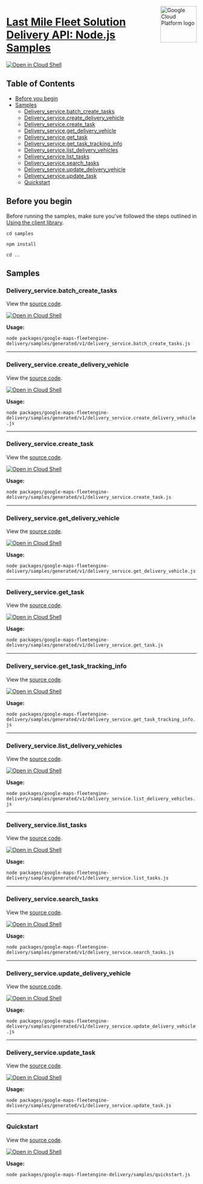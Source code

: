 [//]: # "This README.md file is auto-generated, all changes to this file will be lost."
[//]: # "To regenerate it, use `python -m synthtool`."
<img src="https://avatars2.githubusercontent.com/u/2810941?v=3&s=96" alt="Google Cloud Platform logo" title="Google Cloud Platform" align="right" height="96" width="96"/>

# [Last Mile Fleet Solution Delivery API: Node.js Samples](https://github.com/googleapis/google-cloud-node)

[![Open in Cloud Shell][shell_img]][shell_link]



## Table of Contents

* [Before you begin](#before-you-begin)
* [Samples](#samples)
  * [Delivery_service.batch_create_tasks](#delivery_service.batch_create_tasks)
  * [Delivery_service.create_delivery_vehicle](#delivery_service.create_delivery_vehicle)
  * [Delivery_service.create_task](#delivery_service.create_task)
  * [Delivery_service.get_delivery_vehicle](#delivery_service.get_delivery_vehicle)
  * [Delivery_service.get_task](#delivery_service.get_task)
  * [Delivery_service.get_task_tracking_info](#delivery_service.get_task_tracking_info)
  * [Delivery_service.list_delivery_vehicles](#delivery_service.list_delivery_vehicles)
  * [Delivery_service.list_tasks](#delivery_service.list_tasks)
  * [Delivery_service.search_tasks](#delivery_service.search_tasks)
  * [Delivery_service.update_delivery_vehicle](#delivery_service.update_delivery_vehicle)
  * [Delivery_service.update_task](#delivery_service.update_task)
  * [Quickstart](#quickstart)

## Before you begin

Before running the samples, make sure you've followed the steps outlined in
[Using the client library](https://github.com/googleapis/google-cloud-node#using-the-client-library).

`cd samples`

`npm install`

`cd ..`

## Samples



### Delivery_service.batch_create_tasks

View the [source code](https://github.com/googleapis/google-cloud-node/blob/main/packages/google-maps-fleetengine-delivery/samples/generated/v1/delivery_service.batch_create_tasks.js).

[![Open in Cloud Shell][shell_img]](https://console.cloud.google.com/cloudshell/open?git_repo=https://github.com/googleapis/google-cloud-node&page=editor&open_in_editor=packages/google-maps-fleetengine-delivery/samples/generated/v1/delivery_service.batch_create_tasks.js,samples/README.md)

__Usage:__


`node packages/google-maps-fleetengine-delivery/samples/generated/v1/delivery_service.batch_create_tasks.js`


-----




### Delivery_service.create_delivery_vehicle

View the [source code](https://github.com/googleapis/google-cloud-node/blob/main/packages/google-maps-fleetengine-delivery/samples/generated/v1/delivery_service.create_delivery_vehicle.js).

[![Open in Cloud Shell][shell_img]](https://console.cloud.google.com/cloudshell/open?git_repo=https://github.com/googleapis/google-cloud-node&page=editor&open_in_editor=packages/google-maps-fleetengine-delivery/samples/generated/v1/delivery_service.create_delivery_vehicle.js,samples/README.md)

__Usage:__


`node packages/google-maps-fleetengine-delivery/samples/generated/v1/delivery_service.create_delivery_vehicle.js`


-----




### Delivery_service.create_task

View the [source code](https://github.com/googleapis/google-cloud-node/blob/main/packages/google-maps-fleetengine-delivery/samples/generated/v1/delivery_service.create_task.js).

[![Open in Cloud Shell][shell_img]](https://console.cloud.google.com/cloudshell/open?git_repo=https://github.com/googleapis/google-cloud-node&page=editor&open_in_editor=packages/google-maps-fleetengine-delivery/samples/generated/v1/delivery_service.create_task.js,samples/README.md)

__Usage:__


`node packages/google-maps-fleetengine-delivery/samples/generated/v1/delivery_service.create_task.js`


-----




### Delivery_service.get_delivery_vehicle

View the [source code](https://github.com/googleapis/google-cloud-node/blob/main/packages/google-maps-fleetengine-delivery/samples/generated/v1/delivery_service.get_delivery_vehicle.js).

[![Open in Cloud Shell][shell_img]](https://console.cloud.google.com/cloudshell/open?git_repo=https://github.com/googleapis/google-cloud-node&page=editor&open_in_editor=packages/google-maps-fleetengine-delivery/samples/generated/v1/delivery_service.get_delivery_vehicle.js,samples/README.md)

__Usage:__


`node packages/google-maps-fleetengine-delivery/samples/generated/v1/delivery_service.get_delivery_vehicle.js`


-----




### Delivery_service.get_task

View the [source code](https://github.com/googleapis/google-cloud-node/blob/main/packages/google-maps-fleetengine-delivery/samples/generated/v1/delivery_service.get_task.js).

[![Open in Cloud Shell][shell_img]](https://console.cloud.google.com/cloudshell/open?git_repo=https://github.com/googleapis/google-cloud-node&page=editor&open_in_editor=packages/google-maps-fleetengine-delivery/samples/generated/v1/delivery_service.get_task.js,samples/README.md)

__Usage:__


`node packages/google-maps-fleetengine-delivery/samples/generated/v1/delivery_service.get_task.js`


-----




### Delivery_service.get_task_tracking_info

View the [source code](https://github.com/googleapis/google-cloud-node/blob/main/packages/google-maps-fleetengine-delivery/samples/generated/v1/delivery_service.get_task_tracking_info.js).

[![Open in Cloud Shell][shell_img]](https://console.cloud.google.com/cloudshell/open?git_repo=https://github.com/googleapis/google-cloud-node&page=editor&open_in_editor=packages/google-maps-fleetengine-delivery/samples/generated/v1/delivery_service.get_task_tracking_info.js,samples/README.md)

__Usage:__


`node packages/google-maps-fleetengine-delivery/samples/generated/v1/delivery_service.get_task_tracking_info.js`


-----




### Delivery_service.list_delivery_vehicles

View the [source code](https://github.com/googleapis/google-cloud-node/blob/main/packages/google-maps-fleetengine-delivery/samples/generated/v1/delivery_service.list_delivery_vehicles.js).

[![Open in Cloud Shell][shell_img]](https://console.cloud.google.com/cloudshell/open?git_repo=https://github.com/googleapis/google-cloud-node&page=editor&open_in_editor=packages/google-maps-fleetengine-delivery/samples/generated/v1/delivery_service.list_delivery_vehicles.js,samples/README.md)

__Usage:__


`node packages/google-maps-fleetengine-delivery/samples/generated/v1/delivery_service.list_delivery_vehicles.js`


-----




### Delivery_service.list_tasks

View the [source code](https://github.com/googleapis/google-cloud-node/blob/main/packages/google-maps-fleetengine-delivery/samples/generated/v1/delivery_service.list_tasks.js).

[![Open in Cloud Shell][shell_img]](https://console.cloud.google.com/cloudshell/open?git_repo=https://github.com/googleapis/google-cloud-node&page=editor&open_in_editor=packages/google-maps-fleetengine-delivery/samples/generated/v1/delivery_service.list_tasks.js,samples/README.md)

__Usage:__


`node packages/google-maps-fleetengine-delivery/samples/generated/v1/delivery_service.list_tasks.js`


-----




### Delivery_service.search_tasks

View the [source code](https://github.com/googleapis/google-cloud-node/blob/main/packages/google-maps-fleetengine-delivery/samples/generated/v1/delivery_service.search_tasks.js).

[![Open in Cloud Shell][shell_img]](https://console.cloud.google.com/cloudshell/open?git_repo=https://github.com/googleapis/google-cloud-node&page=editor&open_in_editor=packages/google-maps-fleetengine-delivery/samples/generated/v1/delivery_service.search_tasks.js,samples/README.md)

__Usage:__


`node packages/google-maps-fleetengine-delivery/samples/generated/v1/delivery_service.search_tasks.js`


-----




### Delivery_service.update_delivery_vehicle

View the [source code](https://github.com/googleapis/google-cloud-node/blob/main/packages/google-maps-fleetengine-delivery/samples/generated/v1/delivery_service.update_delivery_vehicle.js).

[![Open in Cloud Shell][shell_img]](https://console.cloud.google.com/cloudshell/open?git_repo=https://github.com/googleapis/google-cloud-node&page=editor&open_in_editor=packages/google-maps-fleetengine-delivery/samples/generated/v1/delivery_service.update_delivery_vehicle.js,samples/README.md)

__Usage:__


`node packages/google-maps-fleetengine-delivery/samples/generated/v1/delivery_service.update_delivery_vehicle.js`


-----




### Delivery_service.update_task

View the [source code](https://github.com/googleapis/google-cloud-node/blob/main/packages/google-maps-fleetengine-delivery/samples/generated/v1/delivery_service.update_task.js).

[![Open in Cloud Shell][shell_img]](https://console.cloud.google.com/cloudshell/open?git_repo=https://github.com/googleapis/google-cloud-node&page=editor&open_in_editor=packages/google-maps-fleetengine-delivery/samples/generated/v1/delivery_service.update_task.js,samples/README.md)

__Usage:__


`node packages/google-maps-fleetengine-delivery/samples/generated/v1/delivery_service.update_task.js`


-----




### Quickstart

View the [source code](https://github.com/googleapis/google-cloud-node/blob/main/packages/google-maps-fleetengine-delivery/samples/quickstart.js).

[![Open in Cloud Shell][shell_img]](https://console.cloud.google.com/cloudshell/open?git_repo=https://github.com/googleapis/google-cloud-node&page=editor&open_in_editor=packages/google-maps-fleetengine-delivery/samples/quickstart.js,samples/README.md)

__Usage:__


`node packages/google-maps-fleetengine-delivery/samples/quickstart.js`






[shell_img]: https://gstatic.com/cloudssh/images/open-btn.png
[shell_link]: https://console.cloud.google.com/cloudshell/open?git_repo=https://github.com/googleapis/google-cloud-node&page=editor&open_in_editor=samples/README.md
[product-docs]: https://developers.google.com/maps/documentation/transportation-logistics/mobility
